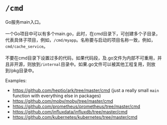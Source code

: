 # `/cmd`

Go服务main入口。<br><br>一个Go项目中可以有多个main.go，此时，在cmd目录下，可创建多个子目录，代表具体子项目，例如，`/cmd/myapp`。名称要与启动的项目名称一致，例如，`cmd/cache_service`。<br><br> 不要在cmd目录下设置过多的代码，如果代码段，及.go文件为内部不可重用，并且非开源，则放到`/internal`目录中。如果.go文件可以被其他工程复用，则放到/pkg目录中。

Examples:

* https://github.com/heptio/ark/tree/master/cmd (just a really small `main` function with everything else in packages)
* https://github.com/moby/moby/tree/master/cmd
* https://github.com/prometheus/prometheus/tree/master/cmd
* https://github.com/influxdata/influxdb/tree/master/cmd
* https://github.com/kubernetes/kubernetes/tree/master/cmd

